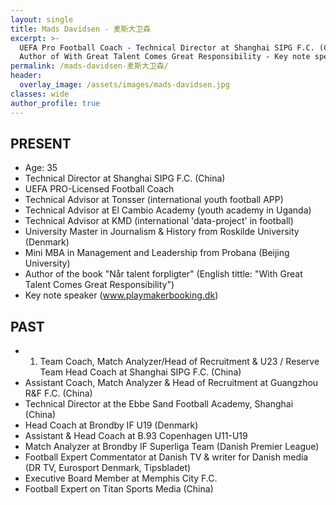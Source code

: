 ```yaml
---
layout: single
title: Mads Davidsen - 麦斯大卫森
excerpt: >-
  UEFA Pro Football Coach - Technical Director at Shanghai SIPG F.C. (China) -
  Author of With Great Talent Comes Great Responsibility - Key note speaker
permalink: /mads-davidsen-麦斯大卫森/
header:
  overlay_image: /assets/images/mads-davidsen.jpg
classes: wide
author_profile: true
---
```

## PRESENT

* Age: 35
* Technical Director at Shanghai SIPG F.C. (China)
* UEFA PRO-Licensed Football Coach
* Technical Advisor at Tonsser (international youth football APP)
* Technical Advisor at El Cambio Academy (youth academy in Uganda)
* Technical Advisor at KMD (international 'data-project' in football)
* University Master in Journalism & History from Roskilde University (Denmark)
* Mini MBA in Management and Leadership from Probana (Beijing University)
* Author of the book "Når talent forpligter" (English tittle: "With Great Talent Comes Great Responsibility")
* Key note speaker (www.playmakerbooking.dk)

## PAST

* 1. Team Coach, Match Analyzer/Head of Recruitment & U23 / Reserve Team Head Coach at Shanghai SIPG F.C. (China)
* Assistant Coach, Match Analyzer & Head of Recruitment at Guangzhou R&F F.C. (China)
* Technical Director at the Ebbe Sand Football Academy, Shanghai (China)
* Head Coach at Brondby IF U19 (Denmark)
* Assistant & Head Coach at B.93 Copenhagen U11-U19
* Match Analyzer at Brondby IF Superliga Team (Danish Premier League)
* Football Expert Commentator at Danish TV & writer for Danish media (DR TV, Eurosport Denmark, Tipsbladet)
* Executive Board Member at Memphis City F.C.
* Football Expert on Titan Sports Media (China)
